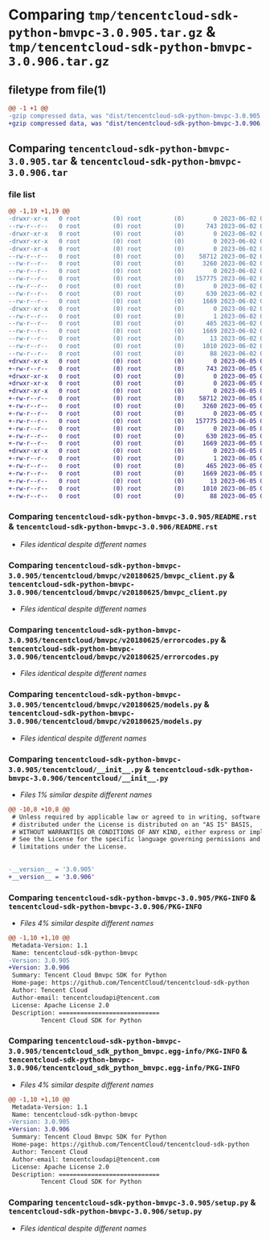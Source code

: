 # Comparing `tmp/tencentcloud-sdk-python-bmvpc-3.0.905.tar.gz` & `tmp/tencentcloud-sdk-python-bmvpc-3.0.906.tar.gz`

## filetype from file(1)

```diff
@@ -1 +1 @@
-gzip compressed data, was "dist/tencentcloud-sdk-python-bmvpc-3.0.905.tar", last modified: Fri Jun  2 00:21:28 2023, max compression
+gzip compressed data, was "dist/tencentcloud-sdk-python-bmvpc-3.0.906.tar", last modified: Mon Jun  5 00:27:53 2023, max compression
```

## Comparing `tencentcloud-sdk-python-bmvpc-3.0.905.tar` & `tencentcloud-sdk-python-bmvpc-3.0.906.tar`

### file list

```diff
@@ -1,19 +1,19 @@
-drwxr-xr-x   0 root         (0) root         (0)        0 2023-06-02 00:21:28.000000 tencentcloud-sdk-python-bmvpc-3.0.905/
--rw-r--r--   0 root         (0) root         (0)      743 2023-06-02 00:21:28.000000 tencentcloud-sdk-python-bmvpc-3.0.905/README.rst
-drwxr-xr-x   0 root         (0) root         (0)        0 2023-06-02 00:21:28.000000 tencentcloud-sdk-python-bmvpc-3.0.905/tencentcloud/
-drwxr-xr-x   0 root         (0) root         (0)        0 2023-06-02 00:21:28.000000 tencentcloud-sdk-python-bmvpc-3.0.905/tencentcloud/bmvpc/
-drwxr-xr-x   0 root         (0) root         (0)        0 2023-06-02 00:21:28.000000 tencentcloud-sdk-python-bmvpc-3.0.905/tencentcloud/bmvpc/v20180625/
--rw-r--r--   0 root         (0) root         (0)    58712 2023-06-02 00:21:28.000000 tencentcloud-sdk-python-bmvpc-3.0.905/tencentcloud/bmvpc/v20180625/bmvpc_client.py
--rw-r--r--   0 root         (0) root         (0)     3260 2023-06-02 00:21:28.000000 tencentcloud-sdk-python-bmvpc-3.0.905/tencentcloud/bmvpc/v20180625/errorcodes.py
--rw-r--r--   0 root         (0) root         (0)        0 2023-06-02 00:21:28.000000 tencentcloud-sdk-python-bmvpc-3.0.905/tencentcloud/bmvpc/v20180625/__init__.py
--rw-r--r--   0 root         (0) root         (0)   157775 2023-06-02 00:21:28.000000 tencentcloud-sdk-python-bmvpc-3.0.905/tencentcloud/bmvpc/v20180625/models.py
--rw-r--r--   0 root         (0) root         (0)        0 2023-06-02 00:21:28.000000 tencentcloud-sdk-python-bmvpc-3.0.905/tencentcloud/bmvpc/__init__.py
--rw-r--r--   0 root         (0) root         (0)      630 2023-06-02 00:21:28.000000 tencentcloud-sdk-python-bmvpc-3.0.905/tencentcloud/__init__.py
--rw-r--r--   0 root         (0) root         (0)     1669 2023-06-02 00:21:28.000000 tencentcloud-sdk-python-bmvpc-3.0.905/PKG-INFO
-drwxr-xr-x   0 root         (0) root         (0)        0 2023-06-02 00:21:28.000000 tencentcloud-sdk-python-bmvpc-3.0.905/tencentcloud_sdk_python_bmvpc.egg-info/
--rw-r--r--   0 root         (0) root         (0)        1 2023-06-02 00:21:28.000000 tencentcloud-sdk-python-bmvpc-3.0.905/tencentcloud_sdk_python_bmvpc.egg-info/dependency_links.txt
--rw-r--r--   0 root         (0) root         (0)      465 2023-06-02 00:21:28.000000 tencentcloud-sdk-python-bmvpc-3.0.905/tencentcloud_sdk_python_bmvpc.egg-info/SOURCES.txt
--rw-r--r--   0 root         (0) root         (0)     1669 2023-06-02 00:21:28.000000 tencentcloud-sdk-python-bmvpc-3.0.905/tencentcloud_sdk_python_bmvpc.egg-info/PKG-INFO
--rw-r--r--   0 root         (0) root         (0)       13 2023-06-02 00:21:28.000000 tencentcloud-sdk-python-bmvpc-3.0.905/tencentcloud_sdk_python_bmvpc.egg-info/top_level.txt
--rw-r--r--   0 root         (0) root         (0)     1010 2023-06-02 00:21:28.000000 tencentcloud-sdk-python-bmvpc-3.0.905/setup.py
--rw-r--r--   0 root         (0) root         (0)       88 2023-06-02 00:21:28.000000 tencentcloud-sdk-python-bmvpc-3.0.905/setup.cfg
+drwxr-xr-x   0 root         (0) root         (0)        0 2023-06-05 00:27:53.000000 tencentcloud-sdk-python-bmvpc-3.0.906/
+-rw-r--r--   0 root         (0) root         (0)      743 2023-06-05 00:27:52.000000 tencentcloud-sdk-python-bmvpc-3.0.906/README.rst
+drwxr-xr-x   0 root         (0) root         (0)        0 2023-06-05 00:27:53.000000 tencentcloud-sdk-python-bmvpc-3.0.906/tencentcloud/
+drwxr-xr-x   0 root         (0) root         (0)        0 2023-06-05 00:27:53.000000 tencentcloud-sdk-python-bmvpc-3.0.906/tencentcloud/bmvpc/
+drwxr-xr-x   0 root         (0) root         (0)        0 2023-06-05 00:27:53.000000 tencentcloud-sdk-python-bmvpc-3.0.906/tencentcloud/bmvpc/v20180625/
+-rw-r--r--   0 root         (0) root         (0)    58712 2023-06-05 00:27:52.000000 tencentcloud-sdk-python-bmvpc-3.0.906/tencentcloud/bmvpc/v20180625/bmvpc_client.py
+-rw-r--r--   0 root         (0) root         (0)     3260 2023-06-05 00:27:52.000000 tencentcloud-sdk-python-bmvpc-3.0.906/tencentcloud/bmvpc/v20180625/errorcodes.py
+-rw-r--r--   0 root         (0) root         (0)        0 2023-06-05 00:27:52.000000 tencentcloud-sdk-python-bmvpc-3.0.906/tencentcloud/bmvpc/v20180625/__init__.py
+-rw-r--r--   0 root         (0) root         (0)   157775 2023-06-05 00:27:52.000000 tencentcloud-sdk-python-bmvpc-3.0.906/tencentcloud/bmvpc/v20180625/models.py
+-rw-r--r--   0 root         (0) root         (0)        0 2023-06-05 00:27:52.000000 tencentcloud-sdk-python-bmvpc-3.0.906/tencentcloud/bmvpc/__init__.py
+-rw-r--r--   0 root         (0) root         (0)      630 2023-06-05 00:27:52.000000 tencentcloud-sdk-python-bmvpc-3.0.906/tencentcloud/__init__.py
+-rw-r--r--   0 root         (0) root         (0)     1669 2023-06-05 00:27:53.000000 tencentcloud-sdk-python-bmvpc-3.0.906/PKG-INFO
+drwxr-xr-x   0 root         (0) root         (0)        0 2023-06-05 00:27:53.000000 tencentcloud-sdk-python-bmvpc-3.0.906/tencentcloud_sdk_python_bmvpc.egg-info/
+-rw-r--r--   0 root         (0) root         (0)        1 2023-06-05 00:27:53.000000 tencentcloud-sdk-python-bmvpc-3.0.906/tencentcloud_sdk_python_bmvpc.egg-info/dependency_links.txt
+-rw-r--r--   0 root         (0) root         (0)      465 2023-06-05 00:27:53.000000 tencentcloud-sdk-python-bmvpc-3.0.906/tencentcloud_sdk_python_bmvpc.egg-info/SOURCES.txt
+-rw-r--r--   0 root         (0) root         (0)     1669 2023-06-05 00:27:53.000000 tencentcloud-sdk-python-bmvpc-3.0.906/tencentcloud_sdk_python_bmvpc.egg-info/PKG-INFO
+-rw-r--r--   0 root         (0) root         (0)       13 2023-06-05 00:27:53.000000 tencentcloud-sdk-python-bmvpc-3.0.906/tencentcloud_sdk_python_bmvpc.egg-info/top_level.txt
+-rw-r--r--   0 root         (0) root         (0)     1010 2023-06-05 00:27:52.000000 tencentcloud-sdk-python-bmvpc-3.0.906/setup.py
+-rw-r--r--   0 root         (0) root         (0)       88 2023-06-05 00:27:53.000000 tencentcloud-sdk-python-bmvpc-3.0.906/setup.cfg
```

### Comparing `tencentcloud-sdk-python-bmvpc-3.0.905/README.rst` & `tencentcloud-sdk-python-bmvpc-3.0.906/README.rst`

 * *Files identical despite different names*

### Comparing `tencentcloud-sdk-python-bmvpc-3.0.905/tencentcloud/bmvpc/v20180625/bmvpc_client.py` & `tencentcloud-sdk-python-bmvpc-3.0.906/tencentcloud/bmvpc/v20180625/bmvpc_client.py`

 * *Files identical despite different names*

### Comparing `tencentcloud-sdk-python-bmvpc-3.0.905/tencentcloud/bmvpc/v20180625/errorcodes.py` & `tencentcloud-sdk-python-bmvpc-3.0.906/tencentcloud/bmvpc/v20180625/errorcodes.py`

 * *Files identical despite different names*

### Comparing `tencentcloud-sdk-python-bmvpc-3.0.905/tencentcloud/bmvpc/v20180625/models.py` & `tencentcloud-sdk-python-bmvpc-3.0.906/tencentcloud/bmvpc/v20180625/models.py`

 * *Files identical despite different names*

### Comparing `tencentcloud-sdk-python-bmvpc-3.0.905/tencentcloud/__init__.py` & `tencentcloud-sdk-python-bmvpc-3.0.906/tencentcloud/__init__.py`

 * *Files 1% similar despite different names*

```diff
@@ -10,8 +10,8 @@
 # Unless required by applicable law or agreed to in writing, software
 # distributed under the License is distributed on an "AS IS" BASIS,
 # WITHOUT WARRANTIES OR CONDITIONS OF ANY KIND, either express or implied.
 # See the License for the specific language governing permissions and
 # limitations under the License.
 
 
-__version__ = '3.0.905'
+__version__ = '3.0.906'
```

### Comparing `tencentcloud-sdk-python-bmvpc-3.0.905/PKG-INFO` & `tencentcloud-sdk-python-bmvpc-3.0.906/PKG-INFO`

 * *Files 4% similar despite different names*

```diff
@@ -1,10 +1,10 @@
 Metadata-Version: 1.1
 Name: tencentcloud-sdk-python-bmvpc
-Version: 3.0.905
+Version: 3.0.906
 Summary: Tencent Cloud Bmvpc SDK for Python
 Home-page: https://github.com/TencentCloud/tencentcloud-sdk-python
 Author: Tencent Cloud
 Author-email: tencentcloudapi@tencent.com
 License: Apache License 2.0
 Description: ============================
         Tencent Cloud SDK for Python
```

### Comparing `tencentcloud-sdk-python-bmvpc-3.0.905/tencentcloud_sdk_python_bmvpc.egg-info/PKG-INFO` & `tencentcloud-sdk-python-bmvpc-3.0.906/tencentcloud_sdk_python_bmvpc.egg-info/PKG-INFO`

 * *Files 4% similar despite different names*

```diff
@@ -1,10 +1,10 @@
 Metadata-Version: 1.1
 Name: tencentcloud-sdk-python-bmvpc
-Version: 3.0.905
+Version: 3.0.906
 Summary: Tencent Cloud Bmvpc SDK for Python
 Home-page: https://github.com/TencentCloud/tencentcloud-sdk-python
 Author: Tencent Cloud
 Author-email: tencentcloudapi@tencent.com
 License: Apache License 2.0
 Description: ============================
         Tencent Cloud SDK for Python
```

### Comparing `tencentcloud-sdk-python-bmvpc-3.0.905/setup.py` & `tencentcloud-sdk-python-bmvpc-3.0.906/setup.py`

 * *Files identical despite different names*

